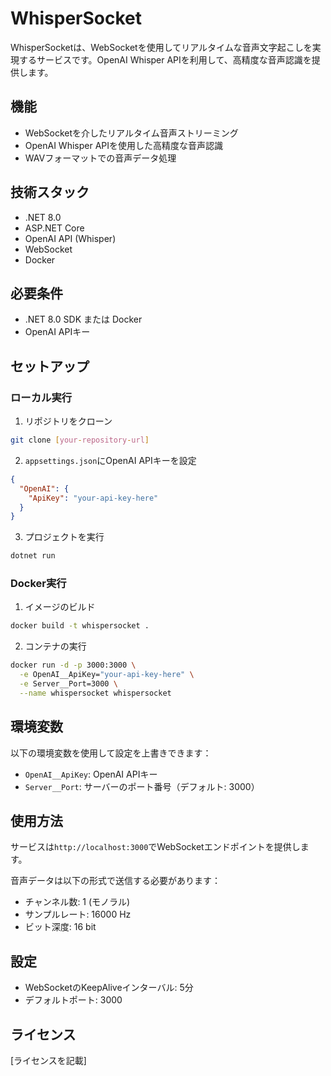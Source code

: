 # WhisperSocket

WhisperSocketは、WebSocketを使用してリアルタイムな音声文字起こしを実現するサービスです。OpenAI Whisper APIを利用して、高精度な音声認識を提供します。

## 機能

- WebSocketを介したリアルタイム音声ストリーミング
- OpenAI Whisper APIを使用した高精度な音声認識
- WAVフォーマットでの音声データ処理

## 技術スタック

- .NET 8.0
- ASP.NET Core
- OpenAI API (Whisper)
- WebSocket
- Docker

## 必要条件

- .NET 8.0 SDK または Docker
- OpenAI APIキー

## セットアップ

### ローカル実行

1. リポジトリをクローン
```bash
git clone [your-repository-url]
```

2. `appsettings.json`にOpenAI APIキーを設定
```json
{
  "OpenAI": {
    "ApiKey": "your-api-key-here"
  }
}
```

3. プロジェクトを実行
```bash
dotnet run
```

### Docker実行

1. イメージのビルド
```bash
docker build -t whispersocket .
```

2. コンテナの実行
```bash
docker run -d -p 3000:3000 \
  -e OpenAI__ApiKey="your-api-key-here" \
  -e Server__Port=3000 \
  --name whispersocket whispersocket
```

## 環境変数

以下の環境変数を使用して設定を上書きできます：

- `OpenAI__ApiKey`: OpenAI APIキー
- `Server__Port`: サーバーのポート番号（デフォルト: 3000）

## 使用方法

サービスは`http://localhost:3000`でWebSocketエンドポイントを提供します。

音声データは以下の形式で送信する必要があります：
- チャンネル数: 1 (モノラル)
- サンプルレート: 16000 Hz
- ビット深度: 16 bit

## 設定

- WebSocketのKeepAliveインターバル: 5分
- デフォルトポート: 3000

## ライセンス

[ライセンスを記載]
